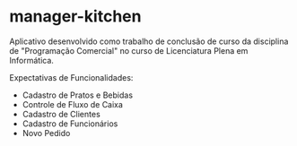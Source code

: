 # manager-kitchen
Aplicativo desenvolvido como trabalho de conclusão de curso da disciplina de "Programação Comercial" no curso de Licenciatura Plena em Informática.

Expectativas de Funcionalidades:
- Cadastro de Pratos e Bebidas
- Controle de Fluxo de Caixa
- Cadastro de Clientes
- Cadastro de Funcionários
- Novo Pedido
